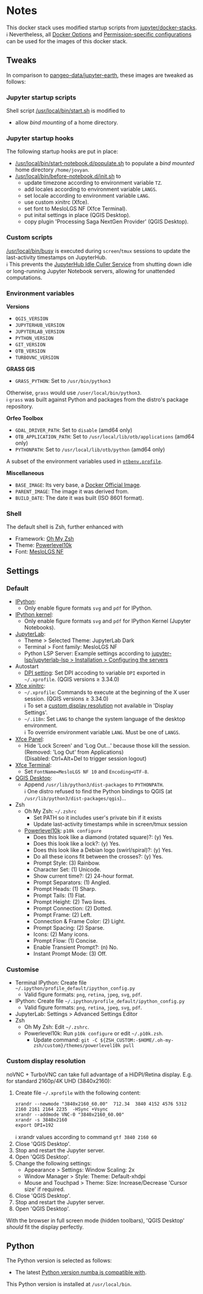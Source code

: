 # Notes

This docker stack uses modified startup scripts from
[jupyter/docker-stacks](https://github.com/jupyter/docker-stacks).  
:information_source: Nevertheless, all [Docker Options](https://github.com/jupyter/docker-stacks/blob/main/docs/using/common.md#docker-options)
and [Permission-specific configurations](https://github.com/jupyter/docker-stacks/blob/main/docs/using/common.md#permission-specific-configurations)
can be used for the images of this docker stack.

## Tweaks

In comparison to
[pangeo-data/jupyter-earth](https://github.com/pangeo-data/jupyter-earth), these
images are tweaked as follows:

### Jupyter startup scripts

Shell script [/usr/local/bin/start.sh](base/scripts/usr/local/bin/start.sh) is
modified to

* allow *bind mounting* of a home directory.

### Jupyter startup hooks

The following startup hooks are put in place:

* [/usr/local/bin/start-notebook.d/populate.sh](base/scripts/usr/local/bin/start-notebook.d/populate.sh)
  to populate a *bind mounted* home directory `/home/jovyan`.
* [/usr/local/bin/before-notebook.d/init.sh](base/scripts/usr/local/bin/before-notebook.d/init.sh) to
    * update timezone according to environment variable `TZ`.
    * add locales according to environment variable `LANGS`.
    * set locale according to environment variable `LANG`.
    * use custom xinitrc (Xfce).
    * set font to MesloLGS NF (Xfce Terminal).
    * put inital settings in place (QGIS Desktop).
    * copy plugin 'Processing Saga NextGen Provider' (QGIS Desktop).

### Custom scripts

[/usr/local/bin/busy](base/scripts/usr/local/bin/busy) is executed during
`screen`/`tmux` sessions to update the last-activity timestamps on JupyterHub.  
:information_source: This prevents the [JupyterHub Idle Culler Service](https://github.com/jupyterhub/jupyterhub-idle-culler)
from shutting down idle or long-running Jupyter Notebook servers, allowing for
unattended computations.

### Environment variables

**Versions**

* `QGIS_VERSION`
* `JUPYTERHUB_VERSION`
* `JUPYTERLAB_VERSION`
* `PYTHON_VERSION`
* `GIT_VERSION`
* `OTB_VERSION`
* `TURBOVNC_VERSION`

**GRASS GIS**

* `GRASS_PYTHON`: Set to `/usr/bin/python3`

Otherwise, `grass` would use `/user/local/bin/python3`.  
:information_source: `grass` was built against Python and packages from the
distro's package repository.

**Orfeo Toolbox**

* `GDAL_DRIVER_PATH`: Set to `disable` (amd64 only)
* `OTB_APPLICATION_PATH`: Set to `/usr/local/lib/otb/applications` (amd64 only)
* `PYTHONPATH`: Set to `/usr/local/lib/otb/python` (amd64 only)

A subset of the environment variables used in [`otbenv.profile`](https://github.com/orfeotoolbox/OTB/blob/develop/Packaging/Files/otbenv.profile).

**Miscellaneous**

* `BASE_IMAGE`: Its very base, a [Docker Official Image](https://hub.docker.com/search?q=&type=image&image_filter=official).
* `PARENT_IMAGE`: The image it was derived from.
* `BUILD_DATE`: The date it was built (ISO 8601 format).

### Shell

The default shell is Zsh, further enhanced with

* Framework: [Oh My Zsh](https://ohmyz.sh/)
* Theme: [Powerlevel10k](https://github.com/romkatv/powerlevel10k#oh-my-zsh)
* Font: [MesloLGS NF](https://github.com/romkatv/powerlevel10k#fonts)

## Settings

### Default

* [IPython](base/conf/ipython/usr/local/etc/ipython/ipython_config.py):
    * Only enable figure formats `svg` and `pdf` for IPython.
* [IPython kernel](base/conf/ipython/usr/local/etc/ipython/ipython_kernel_config.py):
    * Only enable figure formats `svg` and `pdf` for IPython Kernel (Jupyter
      Notebooks).
* [JupyterLab](base/conf/jupyterlab/usr/local/share/jupyter/lab/settings/overrides.json):
    * Theme > Selected Theme: JupyterLab Dark
    * Terminal > Font family: MesloLGS NF
    * Python LSP Server: Example settings according to [jupyter-lsp/jupyterlab-lsp > Installation > Configuring the servers](https://github.com/jupyter-lsp/jupyterlab-lsp#configuring-the-servers)
* Autostart
    * [DPI setting](base/conf/user/var/backups/skel/.config/autostart/DPI%20setting.desktop):
      Set DPI accoding to variable `DPI` exported in `~/.xprofile`. (QGIS
      versions ≥ 3.34.0)
* [Xfce xinitrc](base/conf/user/var/backups/skel/.config/xfce4/xinitrc):
    * `~/.xprofile`: Commands to execute at the beginning of the X user session.
      (QGIS versions ≥ 3.34.0)  
      :information_source: To set a
      [custom display resolution](#custom-display-resolution) not available in
      'Display Settings'.
    * `~/.i18n`: Set `LANG` to change the system language of the desktop
      environment.  
      :information_source: To override environment variable `LANG`. Must be one of
      `LANGS`.
* [Xfce Panel](base/conf/xfce/etc/xdg/xfce4/xfconf/xfce-perchannel-xml/xfce4-panel.xml):
    * Hide 'Lock Screen' and 'Log Out...' because those kill the session.  
      (Removed: 'Log Out' from Applications)  
      (Disabled: Ctrl+Alt+Del to trigger session logout)
* [Xfce Terminal](base/conf/user/var/backups/skel/.config/xfce4/terminal/terminalrc):
    * Set `FontName=MesloLGS NF 10` and `Encoding=UTF-8`.
* [QGIS Desktop](base/conf/user/var/backups/skel/.local/share/QGIS/QGIS3/profiles/default/QGIS/QGIS3.ini):
    * Append `/usr/lib/python3/dist-packages` to `PYTHONPATH`.  
      :information_source: One distro refused to find the Python bindings to QGIS
      (at `/usr/lib/python3/dist-packages/qgis`)...
* Zsh
    * Oh My Zsh: `~/.zshrc`
        * Set PATH so it includes user's private bin if it exists
        * Update last-activity timestamps while in screen/tmux session
    * [Powerlevel10k](base/conf/user/var/backups/skel/.p10k.zsh): `p10k configure`
        * Does this look like a diamond (rotated square)?: (y)  Yes.
        * Does this look like a lock?: (y)  Yes.
        * Does this look like a Debian logo (swirl/spiral)?: (y)  Yes.
        * Do all these icons fit between the crosses?: (y)  Yes.
        * Prompt Style: (3)  Rainbow.
        * Character Set: (1)  Unicode.
        * Show current time?: (2)  24-hour format.
        * Prompt Separators: (1)  Angled.
        * Prompt Heads: (1)  Sharp.
        * Prompt Tails: (1)  Flat.
        * Prompt Height: (2)  Two lines.
        * Prompt Connection: (2)  Dotted.
        * Prompt Frame: (2)  Left.
        * Connection & Frame Color: (2)  Light.
        * Prompt Spacing: (2)  Sparse.
        * Icons: (2)  Many icons.
        * Prompt Flow: (1)  Concise.
        * Enable Transient Prompt?: (n)  No.
        * Instant Prompt Mode: (3)  Off.

### Customise

* Terminal IPython: Create file `~/.ipython/profile_default/ipython_config.py`
    * Valid figure formats: `png`, `retina`, `jpeg`, `svg`, `pdf`.
* IPython: Create file `~/.ipython/profile_default/ipython_config.py`
    * Valid figure formats: `png`, `retina`, `jpeg`, `svg`, `pdf`.
* JupyterLab: Settings > Advanced Settings Editor
* Zsh
    * Oh My Zsh: Edit `~/.zshrc`.
    * Powerlevel10k: Run `p10k configure` or edit `~/.p10k.zsh`.
        * Update command:
          `git -C ${ZSH_CUSTOM:-$HOME/.oh-my-zsh/custom}/themes/powerlevel10k pull`

### Custom display resolution

noVNC + TurboVNC can take full advantage of a HiDPI/Retina display. E.g. for
standard 2160p/4K UHD (3840x2160):

1. Create file `~/.xprofile` with the following content:  
   ```
   xrandr --newmode "3840x2160_60.00"  712.34  3840 4152 4576 5312  2160 2161 2164 2235  -HSync +Vsync
   xrandr --addmode VNC-0 "3840x2160_60.00"
   xrandr -s 3840x2160
   export DPI=192
   ```  
   :information_source: xrandr values according to command `gtf 3840 2160 60`
1. Close 'QGIS Desktop'.
1. Stop and restart the Jupyter server.
1. Open 'QGIS Desktop'.
1. Change the following settings:
    * Appearance > Settings: Window Scaling: 2x
    * Window Manager > Style: Theme: Default-xhdpi
    * Mouse and Touchpad > Theme: Size: Increase/Decrease 'Cursor size' if
      required.
1. Close 'QGIS Desktop'.
1. Stop and restart the Jupyter server.
1. Open 'QGIS Desktop'.

With the browser in full screen mode (hidden toolbars), 'QGIS Desktop' *should*
fit the display perfectly.

## Python

The Python version is selected as follows:

* The latest [Python version numba is compatible with](https://numba.readthedocs.io/en/stable/user/installing.html#numba-support-info).

This Python version is installed at `/usr/local/bin`.
